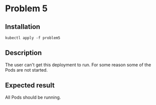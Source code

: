 # Problem 5

## Installation
```
kubectl apply -f problem5
```

## Description

The user can't get this deployment to run. For some reason some of the Pods are not started.

## Expected result

All Pods should be running.